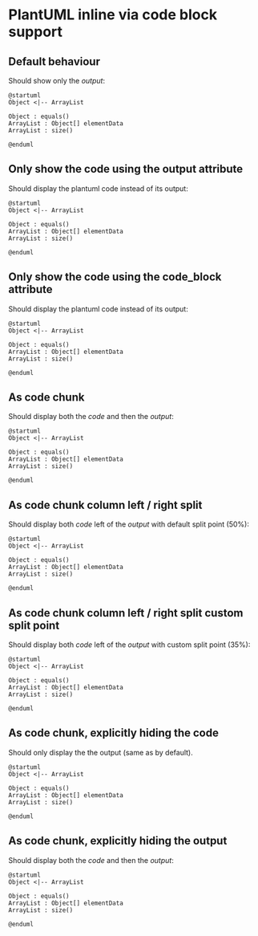 PlantUML inline via code block support
======================================

## Default behaviour

Should show only the *output*:

```{.plantuml}
@startuml
Object <|-- ArrayList

Object : equals()
ArrayList : Object[] elementData
ArrayList : size()

@enduml
```

## Only show the code using the output attribute

Should display the plantuml code instead of its output:

```{.plantuml output=none}
@startuml
Object <|-- ArrayList

Object : equals()
ArrayList : Object[] elementData
ArrayList : size()

@enduml
```

## Only show the code using the code_block attribute

Should display the plantuml code instead of its output:

```{.plantuml code_block=true}
@startuml
Object <|-- ArrayList

Object : equals()
ArrayList : Object[] elementData
ArrayList : size()

@enduml
```

## As code chunk

Should display both the *code* and then the *output*:

```{.plantuml cmd=true}
@startuml
Object <|-- ArrayList

Object : equals()
ArrayList : Object[] elementData
ArrayList : size()

@enduml
```


## As code chunk column left / right split

Should display both *code* left of the *output* with default split point (50%):

```{.plantuml cmd=true .column-split}
@startuml
Object <|-- ArrayList

Object : equals()
ArrayList : Object[] elementData
ArrayList : size()

@enduml
```

## As code chunk column left / right split custom split point

Should display both *code* left of the *output* with custom split point (35%):

```{.plantuml cmd=true column-left-width=35%}
@startuml
Object <|-- ArrayList

Object : equals()
ArrayList : Object[] elementData
ArrayList : size()

@enduml
```

## As code chunk, explicitly hiding the code

Should only display the the output (same as by default).

```{.plantuml cmd=true hide=true}
@startuml
Object <|-- ArrayList

Object : equals()
ArrayList : Object[] elementData
ArrayList : size()

@enduml
```


## As code chunk, explicitly hiding the output

Should display both the *code* and then the *output*:

```{.plantuml cmd=true output=none}
@startuml
Object <|-- ArrayList

Object : equals()
ArrayList : Object[] elementData
ArrayList : size()

@enduml
```

